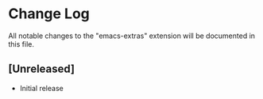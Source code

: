 # Change Log
All notable changes to the "emacs-extras" extension will be documented in this file.

## [Unreleased]
- Initial release